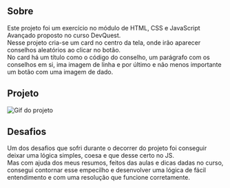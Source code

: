 ## Sobre
Este projeto foi um exercício no módulo de HTML, CSS e JavaScript Avançado proposto no curso DevQuest.<br>
Nesse projeto cria-se um card no centro da tela, onde irão aparecer conselhos aleatórios ao clicar no botão.<br>
No card há um título como o código do conselho, um parágrafo com os conselhos em si, ima imagem de linha e por último e não menos importante um botão com uma imagem de dado.  

## Projeto
<img src="" alt="Gif do projeto">
<br>

## Desafios
Um dos desafios que sofri durante o decorrer do projeto foi conseguir deixar uma lógica simples, coesa e que desse certo no JS.<br>
Mas com ajuda dos meus resumos, feitos das aulas e dicas dadas no curso, consegui contornar esse empecilho e desenvolver uma lógica de fácil entendimento e com uma resolução que funcione corretamente. 
